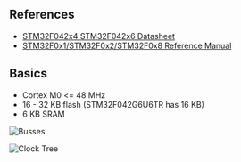 ## References

* [STM32F042x4 STM32F042x6 Datasheet](https://www.st.com/resource/en/datasheet/stm32f042g6.pdf)
* [STM32F0x1/STM32F0x2/STM32F0x8 Reference Manual](https://www.st.com/resource/en/reference_manual/rm0091-stm32f0x1stm32f0x2stm32f0x8-advanced-armbased-32bit-mcus-stmicroelectronics.pdf)
## Basics
* Cortex M0 &lt;= 48 MHz
* 16 - 32 KB flash (STM32F042G6U6TR has 16 KB)
* 6 KB SRAM

![Busses](##IMG_DIR##/../STM32f04x_busses.png)

![Clock Tree](##IMG_DIR##/../STM32f04x_clock_tree.png)

